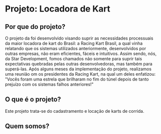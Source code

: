 # Projeto: Locadora de Kart

## Por que do projeto?

O projeto da foi desenvolvido visando suprir as necessidades processuais da maior locadora de kart do Brasil: a Racing Kart Brasil, a qual vinha relatando que os sistemas utilizados anteriormente, desenvolvidos por outras empresas, não eram eficientes, fáceis e intuitivos. Assim sendo, nós, da Star Development, fomos chamados não somente para suprir tais expectativas quebradas pelas outras desenvolvedoras, mas também para superá-las.
Após alguns meses da implementação do projeto, realizamos uma reunião om os presidentes da Racing Kart, na qual um deles enfatizou: "Vocês foram uma estrela que brilharam no fim do túnel depois de tanto prejuízo com os sistemas falhos anteriores!"

## O que é o projeto?

Este projeto trata-se do cadastramento e locação de karts de corrida.

## Quem somos?




